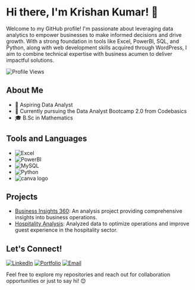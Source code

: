 # Hi there, I'm Krishan Kumar! 👋

Welcome to my GitHub profile! I'm passionate about leveraging data analytics to empower businesses to make informed decisions and drive growth. With a strong foundation in tools like Excel, PowerBI, SQL, and Python, along with web development skills acquired through WordPress, I aim to combine technical expertise with business acumen to deliver impactful solutions.

![Profile Views](https://komarev.com/ghpvc/?username=KRISHANKUMARPRAJAPAT&color=blueviolet)

## About Me

- 💼 Aspiring Data Analyst
- 🌱 Currently pursuing the Data Analyst Bootcamp 2.0 from Codebasics
- 🎓 B.Sc in Mathematics 

## Tools and Languages

- ![Excel](https://img.shields.io/badge/-Excel-217346?style=flat-square&logo=microsoft-excel&logoColor=white)
- ![PowerBI](https://img.shields.io/badge/-PowerBI-F2C811?style=flat-square&logo=powerbi&logoColor=black)
- ![MySQL](https://img.shields.io/badge/-MySQL-4479A1?style=flat-square&logo=mysql&logoColor=white)
- ![Python](https://img.shields.io/badge/-Python-3776AB?style=flat-square&logo=python&logoColor=white)
- ![canva logo](https://github.com/KRISHANKUMARPRAJAPAT/KRISHANKUMARPRAJAPAT/assets/122435688/0d53e154-8b14-4a5b-bfd3-457fd36af3e3)



## Projects

- [Business Insights 360](https://github.com/KRISHANKUMARPRAJAPAT/Business-Insight-360-): An analysis project providing comprehensive insights into business operations.
- [Hospitality Analysis](https://github.com/KRISHANKUMARPRAJAPAT/Hospitality-Analysis): Analyzed data to optimize operations and improve guest experience in the hospitality sector.

## Let's Connect!

[![LinkedIn](https://img.shields.io/badge/-LinkedIn-0077B5?style=flat-square&logo=linkedin&logoColor=white)](https://www.linkedin.com/in/krishan-kumar-451002262/)
[![Portfolio](https://img.shields.io/badge/-Portfolio-333333?style=flat-square&logo=wordpress&logoColor=white)](https://codebasics.io/portfolio/Krishna-kumar-prajapat)
[![Email](https://img.shields.io/badge/-Email-D14836?style=flat-square&logo=gmail&logoColor=white)](mailto:krishnakkumarprajapat366@gmail.com)

Feel free to explore my repositories and reach out for collaboration opportunities or just to say hi! 😊
